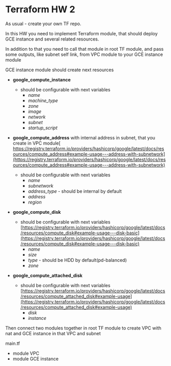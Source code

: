 # Terraform HW 2
As usual - create your own TF repo.

In this HW you need to implement Terraform module, that should deploy GCE instance and several related resources.

In addition to that you need to call that module in root TF module, and pass some outputs, like subnet self link, from 
VPC module to your GCE instance module

GCE instance module should create next resources 
- **google_compute_instance**
  - should be configurable with next variables
    - _name_
    - _machine_type_
    - _zone_
    - _image_
    - _network_
    - _subnet_
    - _startup_script_
    
- ____google_compute_address____ with internal address in subnet, that you create in VPC module[ https://registry.terraform.io/providers/hashicorp/google/latest/docs/resources/compute_address#example-usage---address-with-subnetwork](https://registry.terraform.io/providers/hashicorp/google/latest/docs/resources/compute_address#example-usage---address-with-subnetwork)
  - should be configurable with next variables
    - _name_
    - _subnetwork_
    - _address_type_ - should be internal by default
    - _address_
    - _region_

- **google_compute_disk**
  - should be configurable with next variables [https://registry.terraform.io/providers/hashicorp/google/latest/docs/resources/compute_disk#example-usage---disk-basic](https://registry.terraform.io/providers/hashicorp/google/latest/docs/resources/compute_disk#example-usage---disk-basic)
    - _name_
    - _size_
    - _type_ - should be HDD by default(pd-balanced)
    - _zone_

- **google_compute_attached_disk**
  - should be configurable with next variables [https://registry.terraform.io/providers/hashicorp/google/latest/docs/resources/compute_attached_disk#example-usage](https://registry.terraform.io/providers/hashicorp/google/latest/docs/resources/compute_attached_disk#example-usage)
    - _disk_
    - _instance_

Then connect two modules together in root TF module to create VPC with nat and GCE instance in that VPC and subnet

main.tf
   - module VPC 
   - module GCE instance
   
